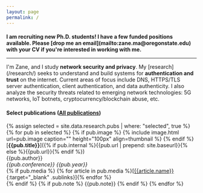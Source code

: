 ```yaml
---
layout: page
permalink: /
---
```


<h4></h4>
<b>  I am recruiting new Ph.D. students! I have a few funded positions available. Please [drop me an email](mailto:zane.ma@oregonstate.edu) with your CV if you're interested in working with me. </b>
<hr>
I'm Zane, and I study <span class="underline"><b>network security and privacy</b></span>. My [research](/research/) seeks to understand and build systems for <b>authentication and trust</b> on the internet. Current areas of focus include DNS, HTTPS/TLS server authentication, client authentication, and data authenticity. I also analyze the security threats related to emerging network technologies: 5G networks, IoT botnets, cryptocurrency/blockchain abuse, etc.


#### Select publications ([All publications](/research))

{% assign selected = site.data.research.pubs | where: "selected", true %}
{% for pub in selected %}
{% if pub.image %}
{% include image.html url=pub.image caption="" height="100px" align=thumbnail %}
{% endif %}
[**{{pub.title}}**]({% if pub.internal %}{{pub.url | prepend: site.baseurl}}{% else %}{{pub.url}}{% endif %})<br />
{{pub.author}}<br />
*{{pub.conference}}* *{{pub.year}}*
<br>
{% if pub.media %}&nbsp;{% for article in pub.media %}[[{{article.name}}]({{article.url}}){:target="_blank" .sublinks}]{% endfor %}<br>{% endif %}
{% if pub.note %} {{pub.note}}
{% endif %}
{% endfor %}



